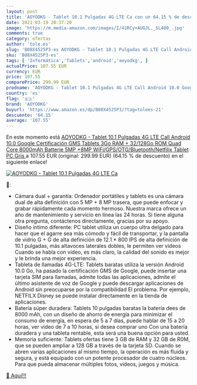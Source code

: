 ```yaml
---
layout: post
title: 'AOYODKG - Tablet 10.1 Pulgadas 4G LTE Ca con un 64.15 % de descuento'
date: 2021-03-19 20:37:20
image: 'https://m.media-amazon.com/images/I/41RCy+AUGJL._SL400_.jpg'
comments: true
category: ofertas
author: 'tole.es'
slug: 'B08X4525P3-es AOYODKG - Tablet 10.1 Pulgadas 4G LTE Call Android 10.0...'
sku: 'B08X4525P3-es'
tags: [ 'Informática','Tablets','android','aoyodkg', ]
actualPrice: 107.55 EUR
currency: EUR
price: 107.55
comparePrice: 299.99 EUR
prodname: 'AOYODKG - Tablet 10.1 Pulgadas 4G LTE Call Android 10.0 Google Certificación GMS Tablets 3Go RAM + 32/128Go ROM Quad Core 8000mAh Batterie 5MP +8MP  WiFi/GPS/OTG/Bluetooth/Netfilix Tablet PC  Gris '
country: 'es'
flag: '🇪🇸'
brand: 'AOYODKG'
buyurl: 'https://www.amazon.es/dp/B08X4525P3/?tag=tolees-21'
descuento: '64.15'
average: '107.55'
---
```


En este momento está [AOYODKG - Tablet 10.1 Pulgadas 4G LTE Call Android 10.0 Google Certificación GMS Tablets 3Go RAM + 32/128Go ROM Quad Core 8000mAh Batterie 5MP +8MP  WiFi/GPS/OTG/Bluetooth/Netfilix Tablet PC  Gris ](https://www.amazon.es/dp/B08X4525P3/?tag=tolees-21) a 107.55 EUR (original: 299.99 EUR) (64.15 %  de descuento) en el siguiente enlace!

[![AOYODKG - Tablet 10.1 Pulgadas 4G LTE Ca](https://m.media-amazon.com/images/I/41RCy+AUGJL._SL400_.jpg)](https://www.amazon.es/dp/B08X4525P3/?tag=tolees-21)

🔎:

- Cámara dual + garantía: Ordenador portátiles y tablets es una cámara dual de alta definición con 5 MP + 8 MP trasera, que puede enfocar y grabar rápidamente cada momento hermoso. Nuestra marca ofrece un año de mantenimiento y servicio en línea las 24 horas. Si tiene alguna otra pregunta, contáctenos directamente, gracias por su apoyo.
- Diseño íntimo diferente: PC tablet utiliza un cuerpo ultra delgado para hacer que el agarre sea más cómodo y fácil de transportar, y la pantalla de vidrio G + G de alta definición de 12.1 * 800 IPS de alta definición de 10.1 pulgadas, más altavoces laterales dobles, le permiten ver videos Cuando se habla con video, es más claro, la calidad del sonido es mejor y le brinda una mejor experiencia.
- Tableta de llamadas 4G-LTE: Tablets baratas utiliza la versión Android 10.0 Go, ha pasado la certificación GMS de Google, puede insertar una tarjeta SIM para llamadas, admite todas las aplicaciones, admite el último asistente de voz de Google y puede descargar aplicaciones de Android sin preocuparse por la compatibilidad El problema. Por ejemplo, NETFILX Disney se puede instalar directamente en la tienda de aplicaciones.
- Batería súper duradera: Tablets 10 pulgadas baratas la batería dees de 8000 mAh, con un diseño de ahorro de energía para minimizar el consumo de energía, en espera de 5 a 7 días, puede hablar de 15 a 20 horas, ver video de 7 a 10 horas, si desea comprar uno Con una batería duradera y una tableta rentable, esta será una buena opción para usted.
- Memoria suficiente: Tablets ofertas tiene 3 GB de RAM y 32 GB de R0M, que se pueden ampliar a 128 GB a través de la tarjeta SD. Cuando se abren varias aplicaciones al mismo tiempo, la operación es más fluida y segura, y está equipado con un potente procesador de cuatro núcleos. Para que pueda almacenar múltiples fotos, videos, juegos y música.

[🛒 Aquí!!!](https://www.amazon.es/dp/B08X4525P3/?tag=tolees-21)
